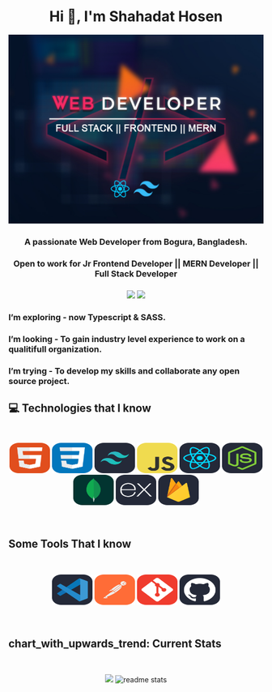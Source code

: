 <h1 align="center">Hi 👋, I'm Shahadat Hosen</h1>

[![Github Banner](https://raw.githubusercontent.com/shahadat74238/shahadat74238/main/assets/image/Github.jpg)](https://www.linkedin.com/in/md-shahadat-hosen-801164288/)

<h3 align="center">A passionate Web Developer from Bogura, Bangladesh.</h3>
<h3 align="center">Open to work for Jr Frontend Developer || MERN Developer || Full Stack Developer<h3>

  <div align="center">
    
[<img height="75" src="https://github.com/mir-hussain/mir-hussain/blob/main/images/icons/Linkedin.png">](https://www.linkedin.com/in/md-shahadat-hosen-801164288/)
[<img height="75" src="https://github.com/mir-hussain/mir-hussain/blob/main/images/icons/Facebook.png">](https://www.facebook.com/Shahadat.74238)
  </div>
  
###  I’m exploring - now Typescript & SASS. 
###  I’m looking - To gain industry level experience to work on a qualitifull organization. 
###  I’m trying - To develop my skills and collaborate any open source project.

## :computer: Technologies that I know

<br>
<p align="center">
<img src="https://raw.githubusercontent.com/shahadat74238/shahadat74238/e73763c4c1b25fa82933e8f6bd402cac6d64bd28/assets/Icons/HTML.svg" width="80" height="60"/>
<img src="https://raw.githubusercontent.com/shahadat74238/shahadat74238/e73763c4c1b25fa82933e8f6bd402cac6d64bd28/assets/Icons/CSS.svg" width="80" height="60"/>
<img src="https://raw.githubusercontent.com/shahadat74238/shahadat74238/26b7865a5ebc80c66f9d33200d07dcd042f6bb01/assets/Icons/TailwindCSS-Dark.svg" width="80" height="60"/>
<img src="https://raw.githubusercontent.com/shahadat74238/shahadat74238/26b7865a5ebc80c66f9d33200d07dcd042f6bb01/assets/Icons/JavaScript.svg" width="80" height="60"/>
<img src="https://raw.githubusercontent.com/shahadat74238/shahadat74238/26b7865a5ebc80c66f9d33200d07dcd042f6bb01/assets/Icons/React-Dark.svg" width="80" height="60"/>
<img src="https://raw.githubusercontent.com/shahadat74238/shahadat74238/26b7865a5ebc80c66f9d33200d07dcd042f6bb01/assets/Icons/NodeJS-Dark.svg" width="80" height="60"/>
<img src="https://raw.githubusercontent.com/shahadat74238/shahadat74238/26b7865a5ebc80c66f9d33200d07dcd042f6bb01/assets/Icons/MongoDB.svg" width="80" height="60"/>
<img src="https://raw.githubusercontent.com/shahadat74238/shahadat74238/26b7865a5ebc80c66f9d33200d07dcd042f6bb01/assets/Icons/ExpressJS-Dark.svg" width="80" height="60"/>
<img src="https://raw.githubusercontent.com/shahadat74238/shahadat74238/26b7865a5ebc80c66f9d33200d07dcd042f6bb01/assets/Icons/Firebase-Dark.svg" width="80" height="60"/>

</p>
<br/>
  
  ## Some Tools That I know

<br />
<p align="center">
  <img  src="https://raw.githubusercontent.com/shahadat74238/shahadat74238/26b7865a5ebc80c66f9d33200d07dcd042f6bb01/assets/Icons/VSCode-Dark.svg" width="80" height="60" />
  <img  src="https://raw.githubusercontent.com/shahadat74238/shahadat74238/26b7865a5ebc80c66f9d33200d07dcd042f6bb01/assets/Icons/Postman.svg" width="80" height="60" />
  <img  src="https://raw.githubusercontent.com/shahadat74238/shahadat74238/26b7865a5ebc80c66f9d33200d07dcd042f6bb01/assets/Icons/Git.svg" width="80" height="60" />
  <img  src="https://raw.githubusercontent.com/shahadat74238/shahadat74238/26b7865a5ebc80c66f9d33200d07dcd042f6bb01/assets/Icons/Github-Dark.svg" width="80" height="60" />
</p>
  
 <br />
  
  ## chart_with_upwards_trend: Current Stats

<br />
<p align="center">
<img width="80%" src="https://github-readme-streak-stats.herokuapp.com?user=shahadat74238&theme=dracula&hide_border=true" />
<img width="80%" src="https://github-readme-stats-salesp07.vercel.app/api?username=shahadat74238&count_private=true&show_icons=true&theme=dracula&rank_icon=github&hide_border=true" alt="readme stats" />
</p>





